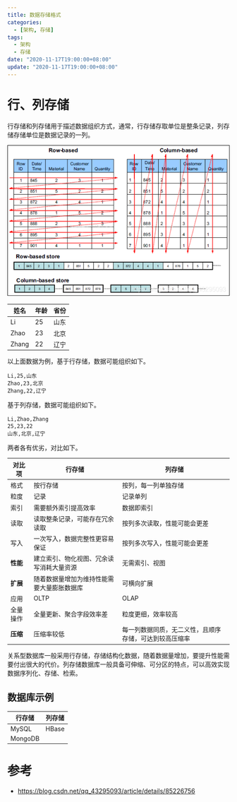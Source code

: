 ```yaml
---
title: 数据存储格式
categories: 
  - [架构, 存储]
tags:
  - 架构
  - 存储
date: "2020-11-17T19:00:00+08:00"
update: "2020-11-17T19:00:00+08:00"
---
```


# 行、列存储

行存储和列存储用于描述数据组织方式，通常，行存储存取单位是整条记录，列存储存储单位是数据记录的一列。

![](format/001.png)

| 姓名  | 年龄 | 省份 |
| ----- | ---- | ---- |
| Li    | 25   | 山东 |
| Zhao  | 23   | 北京 |
| Zhang | 22   | 辽宁 |

以上面数据为例，基于行存储，数据可能组织如下。

```
Li,25,山东
Zhao,23,北京
Zhang,22,辽宁
```

基于列存储，数据可能组织如下。

```
Li,Zhao,Zhang
25,23,22
山东,北京,辽宁
```

两者各有优劣，对比如下。

|对比项| 行存储                         | 列存储         |
| ----- | ------------------------------ | -------------- |
|格式| 按行存储 | 按列，每一列单独存储 |
| 粒度 | 记录                   | 记录单列 |
| 索引 | 需要额外索引提高效率 | 数据即索引 |
|读取| 读取整条记录，可能存在冗余读取 | 按列多次读取，性能可能会更差 |
|写入| 一次写入，数据完整性更容易保证        | 按列多次写入，性能可能会更差 |
|**性能**| 建立索引、物化视图、冗余读写消耗大量资源 | 无需索引、视图 |
|**扩展**| 随着数据量增加为维持性能需要大量膨胀数据库 | 可横向扩展 |
|应用| OLTP | OLAP |
|全量操作| 全量更新、聚合字段效率差 | 粒度更细，效率较高 |
|**压缩**| 压缩率较低 | 每一列数据同质，无二义性，且顺序存储，可达到较高压缩率 |

关系型数据库一般采用行存储，存储结构化数据，随着数据量增加，要提升性能需要付出很大的代价。列存储数据库一般具备可伸缩、可分区的特点，可以高效实现数据序列化、存储、检索。

## 数据库示例

| 行存储  | 列存储 |
| ------- | ------ |
| MySQL   | HBase  |
| MongoDB |        |

# 参考

- https://blog.csdn.net/qq_43295093/article/details/85226756

